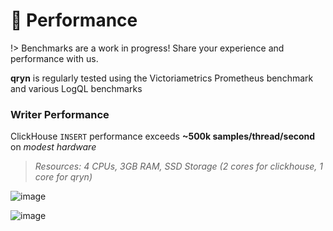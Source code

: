 # 🚤 Performance

!> Benchmarks are a work in progress! Share your experience and performance with us.

**qryn** is regularly tested using the Victoriametrics Prometheus benchmark and various LogQL benchmarks

### Writer Performance
ClickHouse `INSERT` performance exceeds **~500k samples/thread/second** on _modest hardware_

> _Resources: 4 CPUs, 3GB RAM, SSD Storage (2 cores for clickhouse, 1 core for qryn)_

![image](https://user-images.githubusercontent.com/1423657/187044328-b300b810-0e1b-46e3-8878-067d0a9fb6f7.png)

![image](https://user-images.githubusercontent.com/1423657/187044346-cd3a6d66-0f05-4993-a6ba-b44727bbdc81.png)
